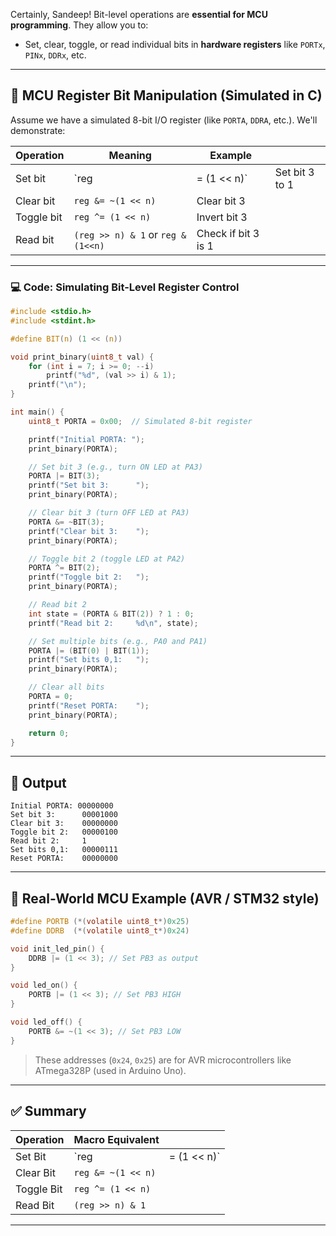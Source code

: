 Certainly, Sandeep! Bit-level operations are **essential for MCU programming**. They allow you to:

* Set, clear, toggle, or read individual bits in **hardware registers** like `PORTx`, `PINx`, `DDRx`, etc.

---

## 🎯 **MCU Register Bit Manipulation (Simulated in C)**

Assume we have a simulated 8-bit I/O register (like `PORTA`, `DDRA`, etc.). We'll demonstrate:

| Operation  | Meaning                            | Example             |                |
| ---------- | ---------------------------------- | ------------------- | -------------- |
| Set bit    | \`reg                              | = (1 << n)\`        | Set bit 3 to 1 |
| Clear bit  | `reg &= ~(1 << n)`                 | Clear bit 3         |                |
| Toggle bit | `reg ^= (1 << n)`                  | Invert bit 3        |                |
| Read bit   | `(reg >> n) & 1` or `reg & (1<<n)` | Check if bit 3 is 1 |                |

---

### 💻 **Code: Simulating Bit-Level Register Control**

```c
#include <stdio.h>
#include <stdint.h>

#define BIT(n) (1 << (n))

void print_binary(uint8_t val) {
    for (int i = 7; i >= 0; --i)
        printf("%d", (val >> i) & 1);
    printf("\n");
}

int main() {
    uint8_t PORTA = 0x00;  // Simulated 8-bit register

    printf("Initial PORTA: ");
    print_binary(PORTA);

    // Set bit 3 (e.g., turn ON LED at PA3)
    PORTA |= BIT(3);
    printf("Set bit 3:      ");
    print_binary(PORTA);

    // Clear bit 3 (turn OFF LED at PA3)
    PORTA &= ~BIT(3);
    printf("Clear bit 3:    ");
    print_binary(PORTA);

    // Toggle bit 2 (toggle LED at PA2)
    PORTA ^= BIT(2);
    printf("Toggle bit 2:   ");
    print_binary(PORTA);

    // Read bit 2
    int state = (PORTA & BIT(2)) ? 1 : 0;
    printf("Read bit 2:     %d\n", state);

    // Set multiple bits (e.g., PA0 and PA1)
    PORTA |= (BIT(0) | BIT(1));
    printf("Set bits 0,1:   ");
    print_binary(PORTA);

    // Clear all bits
    PORTA = 0;
    printf("Reset PORTA:    ");
    print_binary(PORTA);

    return 0;
}
```

---

## 📌 **Output**

```
Initial PORTA: 00000000
Set bit 3:      00001000
Clear bit 3:    00000000
Toggle bit 2:   00000100
Read bit 2:     1
Set bits 0,1:   00000111
Reset PORTA:    00000000
```

---

## 🧠 Real-World MCU Example (AVR / STM32 style)

```c
#define PORTB (*(volatile uint8_t*)0x25)
#define DDRB  (*(volatile uint8_t*)0x24)

void init_led_pin() {
    DDRB |= (1 << 3); // Set PB3 as output
}

void led_on() {
    PORTB |= (1 << 3); // Set PB3 HIGH
}

void led_off() {
    PORTB &= ~(1 << 3); // Set PB3 LOW
}
```

> These addresses (`0x24`, `0x25`) are for AVR microcontrollers like ATmega328P (used in Arduino Uno).

---

## ✅ Summary

| Operation  | Macro Equivalent   |              |
| ---------- | ------------------ | ------------ |
| Set Bit    | \`reg              | = (1 << n)\` |
| Clear Bit  | `reg &= ~(1 << n)` |              |
| Toggle Bit | `reg ^= (1 << n)`  |              |
| Read Bit   | `(reg >> n) & 1`   |              |

---

